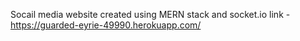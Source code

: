 Socail media website created using MERN stack and socket.io
link - https://guarded-eyrie-49990.herokuapp.com/
